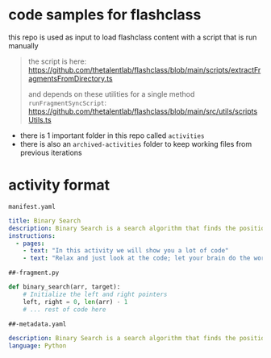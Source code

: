 # code samples for flashclass

this repo is used as input to load flashclass content with a script that is run manually

> the script is here:
> https://github.com/thetalentlab/flashclass/blob/main/scripts/extractFragmentsFromDirectory.ts
>
> and depends on these utilities for a single method `runFragmentSyncScript`:
> https://github.com/thetalentlab/flashclass/blob/main/src/utils/scriptsUtils.ts

- there is 1 important folder in this repo called `activities`
- there is also an `archived-activities` folder to keep working files from previous iterations

# activity format

`manifest.yaml`

```yaml
title: Binary Search
description: Binary Search is a search algorithm that finds the position of a target value within a sorted array.
instructions:
  - pages:
    - text: "In this activity we will show you a lot of code"
    - text: "Relax and just look at the code; let your brain do the work."
```

`##-fragment.py`

```py
def binary_search(arr, target):
    # Initialize the left and right pointers
    left, right = 0, len(arr) - 1
    # ... rest of code here
```

`##-metadata.yaml`

```yaml
description: Binary Search is a search algorithm that finds the position of a target value within a sorted array.
language: Python
```